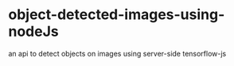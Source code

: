 # object-detected-images-using-nodeJs

an api to detect objects on images using server-side tensorflow-js
